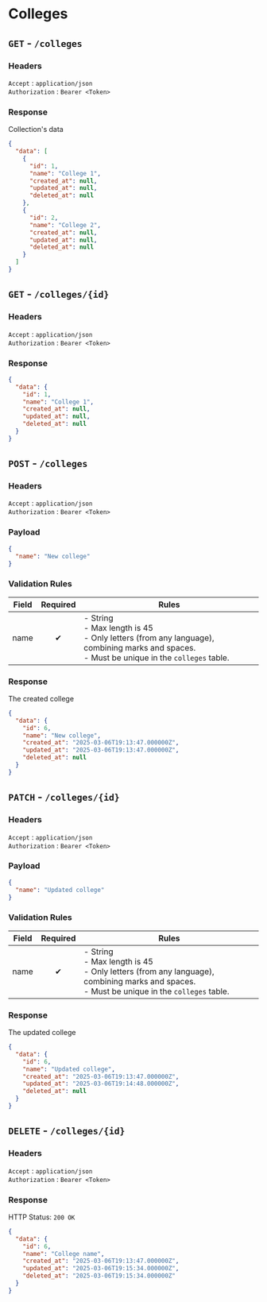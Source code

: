 # Colleges

## `GET` - `/colleges`

### Headers

`Accept` : `application/json` <br>
`Authorization` : `Bearer <Token>`

### Response

Collection's data

```json
{
  "data": [
    {
      "id": 1,
      "name": "College 1",
      "created_at": null,
      "updated_at": null,
      "deleted_at": null
    },
    {
      "id": 2,
      "name": "College 2",
      "created_at": null,
      "updated_at": null,
      "deleted_at": null
    }
  ]
}
```

## `GET` - `/colleges/{id}`

### Headers

`Accept` : `application/json` <br>
`Authorization` : `Bearer <Token>`

### Response

```json
{
  "data": {
    "id": 1,
    "name": "College 1",
    "created_at": null,
    "updated_at": null,
    "deleted_at": null
  }
}
```

## `POST` - `/colleges`

### Headers

`Accept` : `application/json` <br>
`Authorization` : `Bearer <Token>`

### Payload

```json
{
  "name": "New college"
}
```

### Validation Rules

| Field | Required | Rules                                                                                                                                                |
| ----- | :------: | ---------------------------------------------------------------------------------------------------------------------------------------------------- |
| name  |    ✔    | - String <br> - Max length is 45 <br> - Only letters (from any language), combining marks and spaces. <br> - Must be unique in the `colleges` table. |

### Response

The created college

```json
{
  "data": {
    "id": 6,
    "name": "New college",
    "created_at": "2025-03-06T19:13:47.000000Z",
    "updated_at": "2025-03-06T19:13:47.000000Z",
    "deleted_at": null
  }
}
```

## `PATCH` - `/colleges/{id}`

### Headers

`Accept` : `application/json` <br>
`Authorization` : `Bearer <Token>`

### Payload

```json
{
  "name": "Updated college"
}
```

### Validation Rules

| Field | Required | Rules                                                                                                                                                |
| ----- | :------: | ---------------------------------------------------------------------------------------------------------------------------------------------------- |
| name  |    ✔    | - String <br> - Max length is 45 <br> - Only letters (from any language), combining marks and spaces. <br> - Must be unique in the `colleges` table. |

### Response

The updated college

```json
{
  "data": {
    "id": 6,
    "name": "Updated college",
    "created_at": "2025-03-06T19:13:47.000000Z",
    "updated_at": "2025-03-06T19:14:48.000000Z",
    "deleted_at": null
  }
}
```

## `DELETE` - `/colleges/{id}`

### Headers

`Accept` : `application/json` <br>
`Authorization` : `Bearer <Token>`

### Response

HTTP Status: `200 OK`

```json
{
  "data": {
    "id": 6,
    "name": "College name",
    "created_at": "2025-03-06T19:13:47.000000Z",
    "updated_at": "2025-03-06T19:15:34.000000Z",
    "deleted_at": "2025-03-06T19:15:34.000000Z"
  }
}
```
